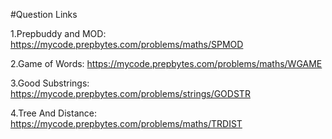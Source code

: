 #Question Links

1.Prepbuddy and MOD: https://mycode.prepbytes.com/problems/maths/SPMOD

2.Game of Words: https://mycode.prepbytes.com/problems/maths/WGAME

3.Good Substrings: https://mycode.prepbytes.com/problems/strings/GODSTR

4.Tree And Distance: https://mycode.prepbytes.com/problems/maths/TRDIST
